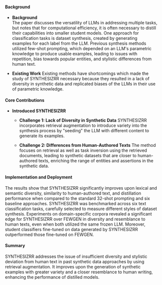 #### Background
- **Background**       
The paper discusses the versatility of LLMs in addressing multiple tasks, but notes that for computational efficiency, it is often necessary to distill their capabilities into smaller student models. One approach for classification tasks is dataset synthesis, created by generating examples for each label from the LLM. Previous synthesis methods utilized few-shot prompting, which depended on an LLM's parametric knowledge to produce usable examples, leading to issues with repetition, bias towards popular entities, and stylistic differences from human text.

- **Existing Work**
Existing methods have shortcomings which made the study of SYNTHESIZRR necessary because they resulted in a lack of diversity in synthetic data and replicated biases of the LLMs in their use of parametric knowledge.

#### Core Contributions
  - **Introduced SYNTHESIZRR**
    - **Challenge 1: Lack of Diversity in Synthetic Data**
      SYNTHESIZRR incorporates retrieval augmentation to introduce variety into the synthesis process by "seeding" the LLM with different content to generate its examples.

    - **Challenge 2: Differences from Human-Authored Texts**
      The method focuses on retrieval as well as task inversion using the retrieved documents, leading to synthetic datasets that are closer to human-authored texts, enriching the range of entities and assertions in the synthetic data.

#### Implementation and Deployment
The results show that SYNTHESIZRR significantly improves upon lexical and semantic diversity, similarity to human-authored text, and distillation performance when compared to the standard 32-shot prompting and six baseline approaches. SYNTHESIZRR was benchmarked across six text classification tasks, carefully selected to measure different styles of dataset synthesis. Experiments on domain-specific corpora revealed a significant edge for SYNTHESIZRR over FEWGEN in diversity and resemblance to human texts, even when both utilized the same frozen LLM. Moreover, student classifiers fine-tuned on data generated by SYNTHESIZRR outperformed those fine-tuned on FEWGEN.
  
#### Summary
SYNTHESIZRR addresses the issue of insufficient diversity and stylistic deviation from human text in past synthetic data approaches by using retrieval augmentation. It improves upon the generation of synthetic examples with greater variety and a closer resemblance to human writing, enhancing the performance of distilled models.